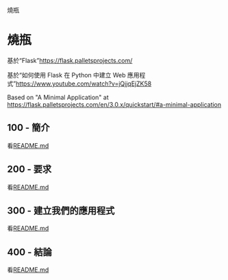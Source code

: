 燒瓶

# 燒瓶

基於“Flask”<https://flask.palletsprojects.com/>

基於“如何使用 Flask 在 Python 中建立 Web 應用程式”<https://www.youtube.com/watch?v=jQjjqEjZK58>

Based on "A Minimal Application" at <https://flask.palletsprojects.com/en/3.0.x/quickstart/#a-minimal-application>

## 100 - 簡介

看[README.md](./100/README.md)

## 200 - 要求

看[README.md](./200/README.md)

## 300 - 建立我們的應用程式

看[README.md](./300/README.md)

## 400 - 結論

看[README.md](./400/README.md)
